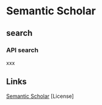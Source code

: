 # Semantic Scholar

## search

### API search
xxx


## Links
[Semantic Scholar](https://www.semanticscholar.org)
[License]
